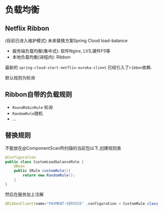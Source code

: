 # 负载均衡

## Netflix Ribbon

(目前已进入维护模式) 未来替换方案Spring Cloud load-balance

* 服务端负载均衡(集中式): 软件Nginx, LVS,硬件F5等
* 本地负载均衡(进程内):  Ribbon

最新的 `spring-cloud-start-netflix-eureka-client` 已经引入了`ribbon`依赖. 

默认规则为轮询

## Ribbon自带的负载规则

* `RoundRobinRule` 轮询
* `RandomRule`随机
* ...

## 替换规则

不能放在@ComponentScan所扫描的当前包以下,创建规则类

```java
@Configuration
public class CustomLoadbalanceRule {
    @Bean
    public IRule customRule(){
        return new RandomRule();
    }
}
```

然后在服务加上注解

```java
@RibbonClient(name="PAYMENT-SERVICE" ,configuration = CustomRule.class )
```


